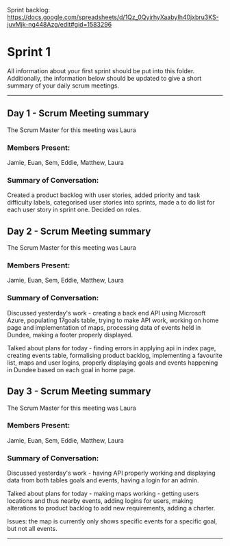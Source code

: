 Sprint backlog: https://docs.google.com/spreadsheets/d/1Qz_0QyirhyXaabyIh40jxbru3KS-juvMjk-ng448Azg/edit#gid=1583296

# Sprint 1

All information about your first sprint should be put into this folder. Additionally, the information below should be updated to give a short summary of your daily scrum meetings.

---

## Day 1 - Scrum Meeting summary
The Scrum Master for this meeting was Laura

### Members Present:
Jamie, Euan, Sem, Eddie, Matthew, Laura

### Summary of Conversation:
Created a product backlog with user stories, added priority and task difficulty labels, categorised user stories into sprints, made a to do list for each user story in sprint one. Decided on roles.

## Day 2 - Scrum Meeting summary
The Scrum Master for this meeting was Laura

### Members Present:
Jamie, Euan, Sem, Eddie, Matthew, Laura

### Summary of Conversation:
Discussed yesterday's work - creating a back end API using Microsoft Azure, populating 17goals table,  trying to make API work, working on home page and implementation of maps, processing data of events held in Dundee, making a footer properly displayed. 

Talked about plans for today - finding errors in applying api in index page, creating events table, formalising product backlog, implementing a favourite list, maps and user logins, properly displaying goals and events happening in Dundee based on each goal in home page.

## Day 3 - Scrum Meeting summary
The Scrum Master for this meeting was Laura

### Members Present:
Jamie, Euan, Sem, Eddie, Matthew, Laura

### Summary of Conversation:
Discussed yesterday's work - having API properly working and displaying data from both tables goals and events, having a login for an admin.

Talked about plans for today - making maps working - getting users locations and thus nearby events, adding logins for users, making alterations to product backlog to add new requirements, adding a charter.  


Issues: the map is currently only shows specific events for a specific goal, but not all events. 

---
